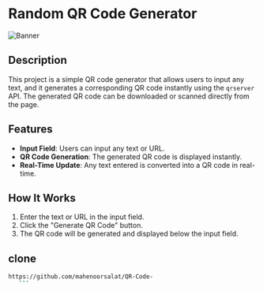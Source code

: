 # Random QR Code Generator

![Banner](https://encrypted-tbn0.gstatic.com/images?q=tbn:ANd9GcToRVsKYCq5GaMyiQSG-cD_L_Ay5h6c4UjrfA&s)

## Description

This project is a simple QR code generator that allows users to input any text, and it generates a corresponding QR code instantly using the `qrserver` API. The generated QR code can be downloaded or scanned directly from the page.

## Features

- **Input Field**: Users can input any text or URL.
- **QR Code Generation**: The generated QR code is displayed instantly.
- **Real-Time Update**: Any text entered is converted into a QR code in real-time.
  
## How It Works

1. Enter the text or URL in the input field.
2. Click the "Generate QR Code" button.
3. The QR code will be generated and displayed below the input field.


## clone

 ```bash
https://github.com/mahenoorsalat/QR-Code-
    ```
